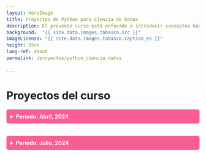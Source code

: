 ```yaml
---
layout: heroImage
title: Proyectos de Python para Ciencia de Datos 
description: El presente curso está enfocado a introducir conceptos básicos de Ciencia de Datos a través del lenguaje de programación Python. A lo largo del curso, las personas estudiantes aprenderán la sintaxis y semántica necesaria del lenguaje para lograr un fundamento sólido de conocimientos que les ayudarán a realizar futuros proyectos en el área de aplicación.
background:  "{{ site.data.images.tabasco.src }}"
imageLicense: "{{ site.data.images.tabasco.caption_es }}"
height: 55vh
lang-ref: about
permalink: /proyectos/python_ciencia_datos

---
```

<style>
  /* Estilo para el resumen (header)*/
  details summary {
    background-color: #fa5e97; /*color subtitulos*/
    color: white; 
    padding: 10px; 
    border-radius: 5px; 
    cursor: pointer; /* Cambia el cursor cuando pasa sobre el resumen */
  }


  details[open] summary {
    background-color: #fa5e97; /* Color de fondo cuando se abre */
  }


  table {
    width: 100%;
    border-collapse: collapse;
    margin-top: 10px;
  }

  table th {
    background-color: #f2f2f2; 
  }

</style>

# Proyectos del curso

<details style="margin-bottom: 2rem;">
  <summary><strong>Periodo: Abril, 2024</strong></summary>
  <table>
    <thead>
      <tr>
        <th>Nombre del Proyecto</th>
        <th>Autores</th>
        <th>Ver</th>
      </tr>
    </thead>
    <tbody>
      <tr>
        <td>Análisis de los acuíferos de la región de Guanacaste según los datos del Sistema de Monitoreo de Acuíferos en tiempo real (simastir) (SIMASTIR)</td>
        <td>Esmeralda Vargas Madrigal, Alexander Barrantes Herrera y Valeria Solis Monge</td>
        <td><a href="/proyectos/python_ciencia_datos" target="_blank"><img src="/assets/images/icons/view.png" alt="Ver" width="20"></a></td>
      </tr>
      <tr>
        <td>Análisis cuantitativo de desplazamiento de centroides de modelados de nicho a causa del cambio climático</td>
        <td>Pablo Gonzales</td>
        <td><a href="/proyectos/python_ciencia_datos" target="_blank"><img src="/assets/images/icons/view.png" alt="Ver" width="20"></a></td>
      </tr>
    </tbody>
  </table>
</details>


<details>
  <summary><strong>Periodo: Julio, 2024</strong></summary>
  <table>
    <thead>
      <tr>
        <th>Nombre del Proyecto</th>
        <th>Autores</th>
        <th>Ver</th>
      </tr>
    </thead>
    <tbody>
      <tr>
        <td>Proyecto 3</td>
        <td>Autor 5, Autor 6</td>
        <td><a href="https://ejemplo.com/proyecto3" target="_blank"><img src="/assets/images/icons/view.png" alt="Ver" width="20"></a></td>
      </tr>
      <tr>
        <td>Proyecto 4</td>
        <td>Autor 7, Autor 8</td>
        <td><a href="https://ejemplo.com/proyecto4" target="_blank"><img src="/assets/images/icons/view.png" alt="Ver" width="20"></a></td>
      </tr>
    </tbody>
  </table>
</details>
